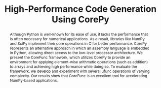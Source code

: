 ---
title: High-Performance Code Generation Using CorePy
abstract: >-
  Although Python is well-known for its ease of use, it lacks the performance
  that is often necessary for numerical applications. As a result, libraries
  like NumPy and SciPy implement their core operations in C for better
  performance. CorePy represents an alternative approach in which an assembly
  language is embedded in Python, allowing direct access to the low-level
  processor architecture. We present the CoreFunc framework, which utilizes
  CorePy to provide an environment for applying element-wise arithmetic
  operations (such as addition) to arrays and achieving high performance while
  doing so. To evaluate the framework, we develop and experiment with several
  ufunc operations of varying complexity. Our results show that CoreFunc is an
  excellent tool for accelerating NumPy-based applications.
---